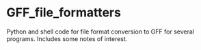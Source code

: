# GFF_file_formatters

Python and shell code for file format conversion to GFF for several programs. Includes some notes of interest.
